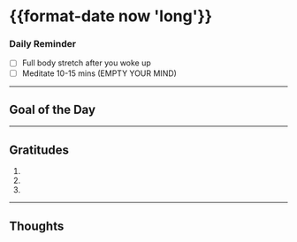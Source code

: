 # {{format-date now 'long'}}

### Daily Reminder

- [ ] Full body stretch after you woke up
- [ ] Meditate 10-15 mins (EMPTY YOUR MIND)

---

## Goal of the Day

---

## Gratitudes

1.
2.
3.

---

## Thoughts

